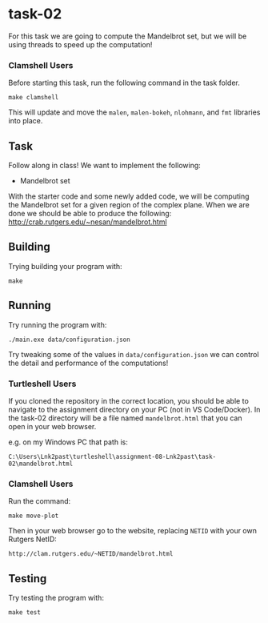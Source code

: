 # task-02

For this task we are going to compute the Mandelbrot set, but we will be using threads to speed up the computation!

### Clamshell Users

Before starting this task, run the following command in the task folder.

```shell
make clamshell
```

This will update and move the `malen`, `malen-bokeh`, `nlohmann`, and `fmt` libraries into place.

## Task

Follow along in class! We want to implement the following:

* Mandelbrot set

With the starter code and some newly added code, we will be computing the Mandelbrot set for a given region of the complex plane. When we are done we should be able to produce the following: http://crab.rutgers.edu/~nesan/mandelbrot.html

## Building

Trying building your program with:

```shell
make
```

## Running

Try running the program with:

```shell
./main.exe data/configuration.json
```

Try tweaking some of the values in `data/configuration.json` we can control the detail and performance of the computations!

### Turtleshell Users

If you cloned the repository in the correct location, you should be able to navigate to the assignment directory on your PC (not in VS Code/Docker). In the task-02 directory will be a file named `mandelbrot.html` that you can open in your web browser.

e.g. on my Windows PC that path is:

```text
C:\Users\Lnk2past\turtleshell\assignment-08-Lnk2past\task-02\mandelbrot.html
```

### Clamshell Users

Run the command:

```shell
make move-plot
```

Then in your web browser go to the website, replacing `NETID` with your own Rutgers NetID:

```
http://clam.rutgers.edu/~NETID/mandelbrot.html
```

## Testing

Try testing the program with:

```shell
make test
```
